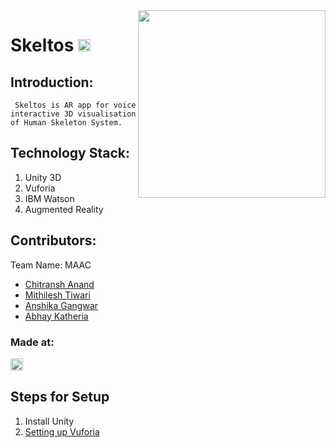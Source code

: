 <img align="right" height ="300" src ="https://user-images.githubusercontent.com/40055274/114280995-80498200-9a59-11eb-80d7-93bbbed8acd7.png">
<h1 align="left"> Skeltos <a href="https://hack36.com"> <img src="http://bit.ly/BuiltAtHack36" height=20px> </a></h1> 

## Introduction:
``` Skeltos is AR app for voice interactive 3D visualisation of Human Skeleton System.```

## Technology Stack:
  1) Unity 3D
  2) Vuforia
  3) IBM Watson
  4) Augmented Reality
  

## Contributors:

Team Name: MAAC

* [Chitransh Anand](https://github.com/reho-chiti)
* [Mithilesh Tiwari](https://github.com/m1-key)
* [Anshika Gangwar](https://github.com/AnshikaGangwar)
* [Abhay Katheria](https://github.com/abhaykatheria)


### Made at:
<a href="https://hack36.com"> <img src="http://bit.ly/BuiltAtHack36" height=20px> </a>

## Steps for Setup
  1) Install Unity <a href="https://docs.unity3d.com/560/Documentation/Manual/InstallingUnity.html"/>
  2) Setting up Vuforia <a href="https://docs.unity3d.com/2018.4/Documentation/Manual/vuforia_get_started_project_setup.html"/>
  
